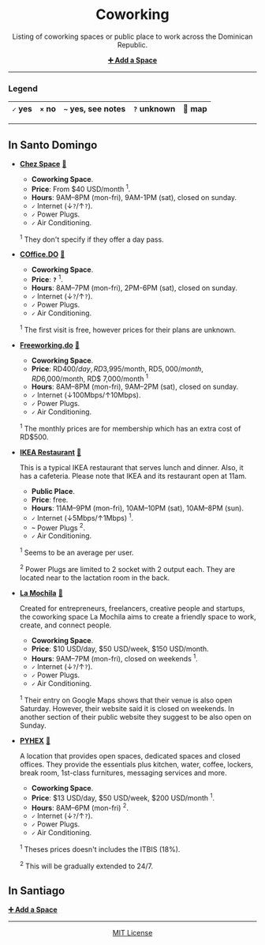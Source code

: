 <div align=center>

# Coworking

Listing of coworking spaces or public place to work across the Dominican Republic.

**[:heavy_plus_sign: Add a Space](https://github.com/developersdo/coworking/issues/new)**

</div>

---

### Legend

 | `✓` yes | `×` no | `~` yes, see notes | `?` unknown | :round_pushpin: map |
 | ------- | ------ | ------------------ | ----------- | ------------------- |
 
---

## In Santo Domingo

  - **[Chez Space](https://chezspace.com/)** [:round_pushpin:](https://goo.gl/maps/gacVbHZnwb12)
  
    - **Coworking Space**.
    - **Price**: From $40 USD/month <sup>1</sup>.
    - **Hours**: 9AM–8PM (mon-fri), 9AM-1PM (sat), closed on sunday.
    - **`✓`** Internet (↓`?`/↑`?`).
    - **`✓`** Power Plugs.
    - **`✓`** Air Conditioning.
    
    <sup>1</sup> They don't specify if they offer a day pass.

  - **[COffice.DO](http://www.coffice.do/)** [:round_pushpin:](https://goo.gl/maps/RboVPHnfTiD2)
  
    - **Coworking Space**.
    - **Price**: **`?`** <sup>1</sup>.
    - **Hours**: 8AM–7PM (mon-fri), 2PM-6PM (sat), closed on sunday.
    - **`✓`** Internet (↓`?`/↑`?`).
    - **`✓`** Power Plugs.
    - **`✓`** Air Conditioning.
    
    <sup>1</sup> The first visit is free, however prices for their plans are unknown.
    
  - **[Freeworking.do](https://freeworking.do/)** [:round_pushpin:](https://goo.gl/maps/3fUz4jJ2M9w)
  
    - **Coworking Space**.
    - **Price**: RD$400/day, RD$3,995/month, RD$5,000/month, RD$6,000/month, RD$ 7,000/month <sup>1</sup>
    - **Hours**: 8AM–8PM (mon-fri), 9AM–2PM (sat), closed on sunday.
    - **`✓`** Internet (↓100Mbps/↑10Mbps).
    - **`✓`** Power Plugs.
    - **`✓`** Air Conditioning.
    
    <sup>1</sup> The monthly prices are for membership which has an extra cost of RD$500.

  - **[IKEA Restaurant](https://www.ikea.com.do/santodomingo/desktop/es_do/restaurante)** [:round_pushpin:](https://goo.gl/maps/2LAzYTHsYSK2)
 
     This is a typical IKEA restaurant that serves lunch and dinner. Also, it has a cafeteria. Please note that IKEA and its restaurant open at 11am.

    - **Public Place**.
    - **Price**: free.
    - **Hours**: 11AM–9PM (mon-fri), 10AM–10PM (sat), 10AM–8PM (sun).
    - **`✓`** Internet (↓5Mbps/↑1Mbps) <sup>1</sup>.
    - **`~`** Power Plugs <sup>2</sup>.
    - **`✓`** Air Conditioning.
    
    <sup>1</sup> Seems to be an average per user.
    
    <sup>2</sup> Power Plugs are limited to 2 socket with 2 output each. They are located near to the lactation room in the back.

  - **[La Mochila](http://www.lamochila-rd.com/)** [:round_pushpin:](https://goo.gl/maps/qAfk18AZsuD2)
  
    Created for entrepreneurs, freelancers, creative people and startups, the coworking space La Mochila aims to create a friendly space to work, create, and connect people.
  
    - **Coworking Space**.
    - **Price**: $10 USD/day, $50 USD/week, $150 USD/month.
    - **Hours**: 9AM–7PM (mon-fri), closed on weekends <sup>1</sup>.
    - **`✓`** Internet (↓`?`/↑`?`).
    - **`✓`** Power Plugs.
    - **`✓`** Air Conditioning.
    
    <sup>1</sup> Their entry on Google Maps shows that their venue is also open Saturday. However, their website said it is closed on weekends. In another section of their public website they suggest to be also open on Sunday.

  - **[PYHEX](http://www.pyhexwork.com/)** [:round_pushpin:](https://goo.gl/maps/pbHrYkx5aVS2)

    A location that provides open spaces, dedicated spaces and closed offices. They provide the essentials plus kitchen, water, coffee, lockers, break room, 1st-class furnitures, messaging services and more.

    - **Coworking Space**.
    - **Price**: $13 USD/day, $50 USD/week, $200 USD/month <sup>1</sup>.
    - **Hours**: 8AM–6PM (mon-fri) <sup>2</sup>.
    - **`✓`** Internet (↓`?`/↑`?`).
    - **`✓`** Power Plugs.
    - **`✓`** Air Conditioning.
    
    <sup>1</sup> Theses prices doesn't includes the ITBIS (18%).
    
    <sup>2</sup> This will be gradually extended to 24/7.

## In Santiago

**[:heavy_plus_sign: Add a Space](https://github.com/developersdo/coworking/issues/new)**

---

<div align=center>

[MIT License](LICENSE)

</div>
